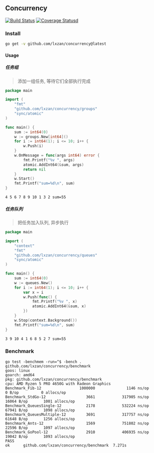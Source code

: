 ## Concurrency

[![Build Status](https://github.com/lxzan/concurrency/workflows/Go%20Test/badge.svg?branch=master)](https://github.com/lxzan/concurrency/actions?query=branch%3Amaster) [![Coverage Statusd][1]][2]

[1]: https://codecov.io/gh/lxzan/concurrency/branch/master/graph/badge.svg
[2]: https://codecov.io/gh/lxzan/concurrency

### Install

```bash
go get -v github.com/lxzan/concurrency@latest
```

#### Usage

##### 任务组
> 添加一组任务, 等待它们全部执行完成

```go
package main

import (
	"fmt"
	"github.com/lxzan/concurrency/groups"
	"sync/atomic"
)

func main() {
	sum := int64(0)
	w := groups.New[int64]()
	for i := int64(1); i <= 10; i++ {
		w.Push(i)
	}
	w.OnMessage = func(args int64) error {
		fmt.Printf("%v ", args)
		atomic.AddInt64(&sum, args)
		return nil
	}
	w.Start()
	fmt.Printf("sum=%d\n", sum)
}
```

```
4 5 6 7 8 9 10 1 3 2 sum=55
```

##### 任务队列
> 把任务加入队列, 异步执行

```go
package main

import (
	"context"
	"fmt"
	"github.com/lxzan/concurrency/queues"
	"sync/atomic"
)

func main() {
	sum := int64(0)
	w := queues.New()
	for i := int64(1); i <= 10; i++ {
		var x = i
		w.Push(func() {
			fmt.Printf("%v ", x)
			atomic.AddInt64(&sum, x)
		})
	}
	w.Stop(context.Background())
	fmt.Printf("sum=%d\n", sum)
}
```

```
3 9 10 4 1 6 8 5 2 7 sum=55
```

### Benchmark

```
go test -benchmem -run=^$ -bench . github.com/lxzan/concurrency/benchmark
goos: linux
goarch: amd64
pkg: github.com/lxzan/concurrency/benchmark
cpu: AMD Ryzen 5 PRO 4650G with Radeon Graphics
Benchmark_Fib-12                 1000000              1146 ns/op               0 B/op          0 allocs/op
Benchmark_StdGo-12                  3661            317905 ns/op           16064 B/op       1001 allocs/op
Benchmark_QueuesSingle-12           2178            532224 ns/op           67941 B/op       1098 allocs/op
Benchmark_QueuesMultiple-12         3691            317757 ns/op           61648 B/op       1256 allocs/op
Benchmark_Ants-12                   1569            751802 ns/op           22596 B/op       1097 allocs/op
Benchmark_GoPool-12                 2910            406935 ns/op           19042 B/op       1093 allocs/op
PASS
ok      github.com/lxzan/concurrency/benchmark  7.271s
```